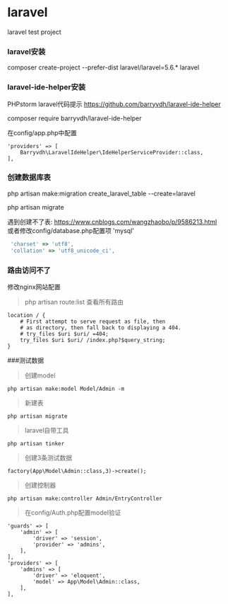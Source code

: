 # laravel
laravel test project
### laravel安装 
composer create-project --prefer-dist laravel/laravel=5.6.* laravel
### laravel-ide-helper安装 
PHPstorm laravel代码提示 https://github.com/barryvdh/laravel-ide-helper 

composer require barryvdh/laravel-ide-helper

在config/app.php中配置 
````
'providers' => [
    Barryvdh\LaravelIdeHelper\IdeHelperServiceProvider::class,
],
````

### 创建数据库表
php artisan make:migration create_laravel_table --create=laravel

php artisan migrate

遇到创建不了表: https://www.cnblogs.com/wangzhaobo/p/9586213.html <br/>
或者修改config/database.php配置项 'mysql'
````javascript
 'charset' => 'utf8',
 'collation' => 'utf8_unicode_ci',
````
### 路由访问不了
修改nginx网站配置 
>php artisan route:list 查看所有路由
````text
location / {
    # First attempt to serve request as file, then
    # as directory, then fall back to displaying a 404.
    # try_files $uri $uri/ =404;
    try_files $uri $uri/ /index.php?$query_string;
}
````


###测试数据

>创建model
````text
php artisan make:model Model/Admin -m
````
>新建表
````text
php artisan migrate
````
>laravel自带工具
````text
php artisan tinker
````
>创建3条测试数据
````text
factory(App\Model\Admin::class,3)->create();
````
>创建控制器
````text
php artisan make:controller Admin/EntryController
````
>在config/Auth.php配置model验证
````text
'guards' => [
    'admin' => [
        'driver' => 'session',
        'provider' => 'admins',
    ],
],
'providers' => [
    'admins' => [
        'driver' => 'eloquent',
        'model' => App\Model\Admin::class,
    ],
],
````
